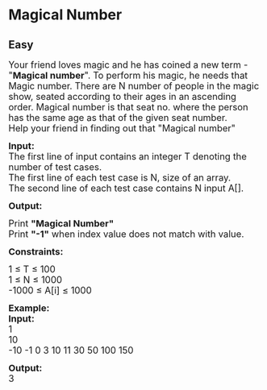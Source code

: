 # Magical Number
## Easy
<div class="problem-statement" style="user-select: auto;">
                <p style="user-select: auto;"></p><p style="user-select: auto;"><span style="font-size: 18px; user-select: auto;">Your friend loves magic and he has coined a new term - "<strong style="user-select: auto;">Magical number</strong>". To perform his magic, he needs that Magic number. There are N number of people in the magic show, seated according to their ages in an ascending order. Magical number is that seat no. where the person has the same age as that of the given seat number.<br style="user-select: auto;">
Help your friend in finding out that "Magical number"</span></p>

<p style="user-select: auto;"><span style="font-size: 18px; user-select: auto;"><strong style="user-select: auto;">Input:</strong><br style="user-select: auto;">
The first line of input contains an integer T denoting the number of test cases.<br style="user-select: auto;">
The first line of each test case is N, size of an array.<br style="user-select: auto;">
The second line of each test case contains N input A[].</span></p>

<p style="user-select: auto;"><span style="font-size: 18px; user-select: auto;"><strong style="user-select: auto;">Output:</strong></span></p>

<p style="user-select: auto;"><span style="font-size: 18px; user-select: auto;">Print <strong style="user-select: auto;">"Magical Number"</strong><br style="user-select: auto;">
Print <strong style="user-select: auto;">"-1"</strong> when index value does not match with value.&nbsp;</span></p>

<p style="user-select: auto;"><span style="font-size: 18px; user-select: auto;"><strong style="user-select: auto;">Constraints:</strong></span></p>

<p style="user-select: auto;"><span style="font-size: 18px; user-select: auto;">1 ≤ T ≤ 100<br style="user-select: auto;">
1 ≤ N ≤ 1000<br style="user-select: auto;">
-1000 ≤ A[i] ≤ 1000</span></p>

<p style="user-select: auto;"><span style="font-size: 18px; user-select: auto;"><strong style="user-select: auto;">Example:<br style="user-select: auto;">
Input:</strong><br style="user-select: auto;">
1<br style="user-select: auto;">
10<br style="user-select: auto;">
-10 -1 0 3 10 11 30 50 100 150</span></p>

<p style="user-select: auto;"><span style="font-size: 18px; user-select: auto;"><strong style="user-select: auto;">Output:</strong><br style="user-select: auto;">
3</span></p>
 <p style="user-select: auto;"></p>
            </div>